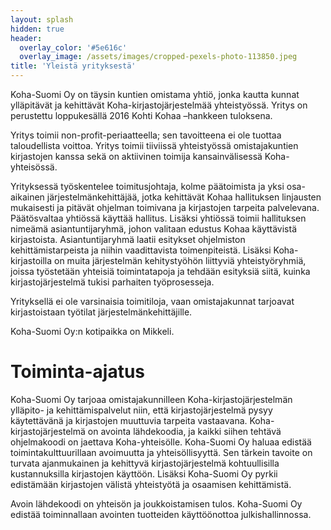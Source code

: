 ```yaml
---
layout: splash
hidden: true
header:
  overlay_color: '#5e616c'
  overlay_image: /assets/images/cropped-pexels-photo-113850.jpeg
title: 'Yleistä yrityksestä'
---
```


Koha-Suomi Oy on täysin kuntien omistama yhtiö, jonka kautta kunnat ylläpitävät ja kehittävät Koha-kirjastojärjestelmää yhteistyössä. Yritys on perustettu loppukesällä 2016 Kohti Kohaa –hankkeen tuloksena.

Yritys toimii non-profit-periaatteella; sen tavoitteena ei ole tuottaa taloudellista voittoa. Yritys toimii tiiviissä yhteistyössä omistajakuntien kirjastojen kanssa sekä on aktiivinen toimija kansainvälisessä Koha-yhteisössä.

Yrityksessä työskentelee toimitusjohtaja, kolme päätoimista ja yksi osa-aikainen järjestelmänkehittäjää, jotka kehittävät Kohaa hallituksen linjausten mukaisesti ja pitävät ohjelman toimivana ja kirjastojen tarpeita palvelevana. Päätösvaltaa yhtiössä käyttää hallitus. Lisäksi yhtiössä toimii hallituksen nimeämä asiantuntijaryhmä, johon valitaan edustus Kohaa käyttävistä kirjastoista. Asiantuntijaryhmä laatii esitykset ohjelmiston kehittämistarpeista ja niihin vaadittavista toimenpiteistä. Lisäksi Koha-kirjastoilla on muita järjestelmän kehitystyöhön liittyviä yhteistyöryhmiä, joissa työstetään yhteisiä toimintatapoja ja tehdään esityksiä siitä, kuinka kirjastojärjestelmä tukisi parhaiten työprosesseja.

Yrityksellä ei ole varsinaisia toimitiloja, vaan omistajakunnat tarjoavat kirjastoistaan työtilat järjestelmänkehittäjille.

Koha-Suomi Oy:n kotipaikka on Mikkeli.

# Toiminta-ajatus

Koha-Suomi Oy tarjoaa omistajakunnilleen Koha-kirjastojärjestelmän ylläpito- ja kehittämispalvelut niin, että kirjastojärjestelmä pysyy käytettävänä ja kirjastojen muuttuvia tarpeita vastaavana. Koha-kirjastojärjestelmä on avointa lähdekoodia, ja kaikki siihen tehtävä ohjelmakoodi on jaettava Koha-yhteisölle. Koha-Suomi Oy haluaa edistää toimintakulttuurillaan avoimuutta ja yhteisöllisyyttä. Sen tärkein tavoite on turvata ajanmukainen ja kehittyvä kirjastojärjestelmä kohtuullisilla kustannuksilla kirjastojen käyttöön. Lisäksi Koha-Suomi Oy pyrkii edistämään kirjastojen välistä yhteistyötä ja osaamisen kehittämistä.

Avoin lähdekoodi on yhteisön ja joukkoistamisen tulos. Koha-Suomi Oy edistää toiminnallaan avointen tuotteiden käyttöönottoa julkishallinnossa.
